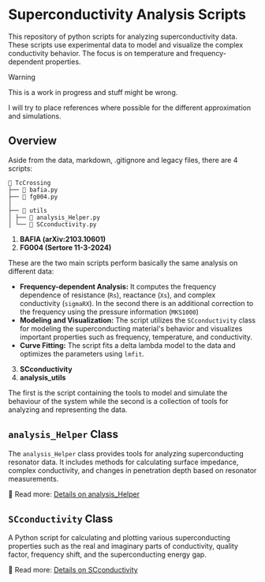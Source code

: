 # Superconductivity Analysis Scripts


This repository of python scripts for analyzing superconductivity data.
These scripts use experimental data to model and visualize the complex conductivity behavior.
The focus is on temperature and frequency-dependent properties.

> [!WARNING]
>
> This is a work in progress and stuff might be wrong. 
>
> I will try to place references where possible for the different approximation and simulations.

## Overview

Aside from the data, markdown, .gitignore and legacy files, there are 4 scripts:

```
📁 TcCrossing
├── 🐍 bafia.py
├── 🐍 fg004.py
│
├── 📁 utils
│ ├── 🐍 analysis_Helper.py
│ └── 🐍 SCconductivity.py
```

1. **BAFIA (arXiv:2103.10601)**  
2. **FG004 (Sertore 11-3-2024)**

These are the two main scripts perform basically the same analysis on different data:

- **Frequency-dependent Analysis:** It computes the frequency dependence of resistance (`Rs`), reactance (`Xs`), and complex conductivity (`sigmaRX`). In the second there is an additional correction to the frequency using the pressure information (`MKS1000`)
- **Modeling and Visualization:** The script utilizes the `SCconductivity` class for modeling the superconducting material's behavior and visualizes important properties such as frequency, temperature, and conductivity.
- **Curve Fitting:** The script fits a delta lambda model to the data and optimizes the parameters using `lmfit`.
  
3. **SCconductivity**
4. **analysis_utils**

The first is the script containing the tools to model and simulate the behaviour of the system while the second is a collection of tools for analyzing and representing the data.

## `analysis_Helper` Class

The `analysis_Helper` class provides tools for analyzing superconducting resonator data. 
It includes methods for calculating surface impedance, complex conductivity, and changes in penetration depth based on resonator measurements.

📖 Read more: [Details on analysis_Helper](docs/analysis_Helper.md)


## `SCconductivity` Class

A Python script for calculating and plotting various superconducting properties such as the real and imaginary parts of conductivity, quality factor, frequency shift, and the superconducting energy gap.

📖 Read more: [Details on SCconductivity](docs/SCconductivity.md)